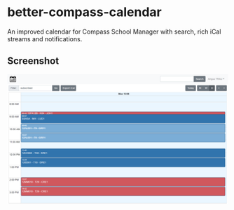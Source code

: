 # better-compass-calendar
An improved calendar for Compass School Manager with search, rich iCal streams and notifications.

## Screenshot
![](https://github.com/angustrau/better-compass-calendar/blob/master/media/screenshot.png?raw=true)
